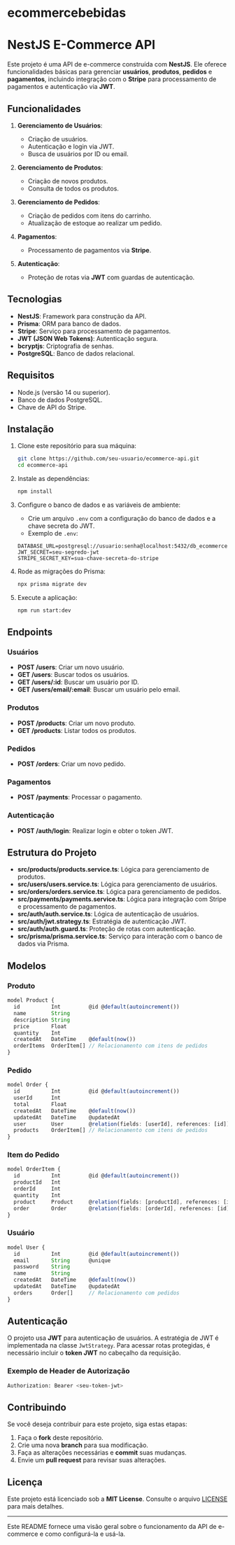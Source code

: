# ecommercebebidas
# NestJS E-Commerce API

Este projeto é uma API de e-commerce construída com **NestJS**. Ele oferece funcionalidades básicas para gerenciar **usuários**, **produtos**, **pedidos** e **pagamentos**, incluindo integração com o **Stripe** para processamento de pagamentos e autenticação via **JWT**.

## Funcionalidades

1. **Gerenciamento de Usuários**:
   - Criação de usuários.
   - Autenticação e login via JWT.
   - Busca de usuários por ID ou email.

2. **Gerenciamento de Produtos**:
   - Criação de novos produtos.
   - Consulta de todos os produtos.

3. **Gerenciamento de Pedidos**:
   - Criação de pedidos com itens do carrinho.
   - Atualização de estoque ao realizar um pedido.

4. **Pagamentos**:
   - Processamento de pagamentos via **Stripe**.

5. **Autenticação**:
   - Proteção de rotas via **JWT** com guardas de autenticação.

## Tecnologias

- **NestJS**: Framework para construção da API.
- **Prisma**: ORM para banco de dados.
- **Stripe**: Serviço para processamento de pagamentos.
- **JWT (JSON Web Tokens)**: Autenticação segura.
- **bcryptjs**: Criptografia de senhas.
- **PostgreSQL**: Banco de dados relacional.

## Requisitos

- Node.js (versão 14 ou superior).
- Banco de dados PostgreSQL.
- Chave de API do Stripe.

## Instalação

1. Clone este repositório para sua máquina:

    ```bash
    git clone https://github.com/seu-usuario/ecommerce-api.git
    cd ecommerce-api
    ```

2. Instale as dependências:

    ```bash
    npm install
    ```

3. Configure o banco de dados e as variáveis de ambiente:
   - Crie um arquivo `.env` com a configuração do banco de dados e a chave secreta do JWT.
   - Exemplo de `.env`:

    ```env
    DATABASE_URL=postgresql://usuario:senha@localhost:5432/db_ecommerce
    JWT_SECRET=seu-segredo-jwt
    STRIPE_SECRET_KEY=sua-chave-secreta-do-stripe
    ```

4. Rode as migrações do Prisma:

    ```bash
    npx prisma migrate dev
    ```

5. Execute a aplicação:

    ```bash
    npm run start:dev
    ```

## Endpoints

### Usuários

- **POST /users**: Criar um novo usuário.
- **GET /users**: Buscar todos os usuários.
- **GET /users/:id**: Buscar um usuário por ID.
- **GET /users/email/:email**: Buscar um usuário pelo email.

### Produtos

- **POST /products**: Criar um novo produto.
- **GET /products**: Listar todos os produtos.

### Pedidos

- **POST /orders**: Criar um novo pedido.

### Pagamentos

- **POST /payments**: Processar o pagamento.

### Autenticação

- **POST /auth/login**: Realizar login e obter o token JWT.

## Estrutura do Projeto

- **src/products/products.service.ts**: Lógica para gerenciamento de produtos.
- **src/users/users.service.ts**: Lógica para gerenciamento de usuários.
- **src/orders/orders.service.ts**: Lógica para gerenciamento de pedidos.
- **src/payments/payments.service.ts**: Lógica para integração com Stripe e processamento de pagamentos.
- **src/auth/auth.service.ts**: Lógica de autenticação de usuários.
- **src/auth/jwt.strategy.ts**: Estratégia de autenticação JWT.
- **src/auth/auth.guard.ts**: Proteção de rotas com autenticação.
- **src/prisma/prisma.service.ts**: Serviço para interação com o banco de dados via Prisma.

## Modelos

### Produto

```ts
model Product {
  id          Int         @id @default(autoincrement())
  name        String
  description String
  price       Float
  quantity    Int
  createdAt   DateTime    @default(now())
  orderItems  OrderItem[] // Relacionamento com itens de pedidos
}
```

### Pedido

```ts
model Order {
  id          Int         @id @default(autoincrement())
  userId      Int
  total       Float
  createdAt   DateTime    @default(now())
  updatedAt   DateTime    @updatedAt
  user        User        @relation(fields: [userId], references: [id])
  products    OrderItem[] // Relacionamento com itens de pedidos
}
```

### Item do Pedido

```ts
model OrderItem {
  id          Int         @id @default(autoincrement())
  productId   Int
  orderId     Int
  quantity    Int
  product     Product     @relation(fields: [productId], references: [id])
  order       Order       @relation(fields: [orderId], references: [id])
}
```

### Usuário

```ts
model User {
  id          Int         @id @default(autoincrement())
  email       String      @unique
  password    String
  name        String
  createdAt   DateTime    @default(now())
  updatedAt   DateTime    @updatedAt
  orders      Order[]     // Relacionamento com pedidos
}
```

## Autenticação

O projeto usa **JWT** para autenticação de usuários. A estratégia de JWT é implementada na classe `JwtStrategy`. Para acessar rotas protegidas, é necessário incluir o **token JWT** no cabeçalho da requisição.

### Exemplo de Header de Autorização

```bash
Authorization: Bearer <seu-token-jwt>
```

## Contribuindo

Se você deseja contribuir para este projeto, siga estas etapas:

1. Faça o **fork** deste repositório.
2. Crie uma nova **branch** para sua modificação.
3. Faça as alterações necessárias e **commit** suas mudanças.
4. Envie um **pull request** para revisar suas alterações.

## Licença

Este projeto está licenciado sob a **MIT License**. Consulte o arquivo [LICENSE](LICENSE) para mais detalhes.

---

Este README fornece uma visão geral sobre o funcionamento da API de e-commerce e como configurá-la e usá-la.
